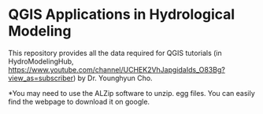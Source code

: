 # QGIS Applications in Hydrological Modeling

This repository provides all the data required for QGIS tutorials (in HydroModelingHub, https://www.youtube.com/channel/UCHEK2VhJapgidaIds_O83Bg?view_as=subscriber) by Dr. Younghyun Cho.

*You may need to use the ALZip software to unzip. egg files. You can easily find the webpage to download it on google.
